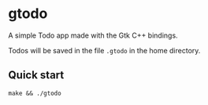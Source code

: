 # gtodo

A simple Todo app made with the Gtk C++ bindings.

Todos will be saved in the file `.gtodo` in the home directory.

## Quick start

```console
make && ./gtodo
```
